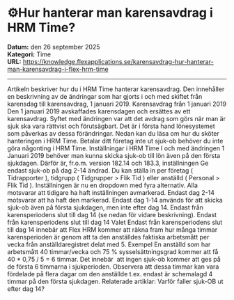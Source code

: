 # ⚙️Hur hanterar man karensavdrag i HRM Time?

**Datum:** den 26 september 2025  
**Kategori:** Time  
**URL:** https://knowledge.flexapplications.se/karensavdrag-hur-hanterar-man-karensavdrag-i-flex-hrm-time

---

Artikeln beskriver hur du i HRM Time hanterar karensavdrag. Den innehåller en beskrivning av de ändringar som har gjorts i och med skiftet från karensdag till karensavdrag, 1 januari 2019.
Karensavdrag från 1 januari 2019
Den 1 januari 2019 avskaffades karensdagen och ersättes av ett karensavdrag. Syftet med ändringen var att det avdrag som görs när man är sjuk ska vara rättvist och förutsägbart.
Det är i första hand lönesystemet som påverkas av dessa förändringar.
Nedan kan du läsa om hur du sköter hanteringen i
HRM Time. Betalar ditt företag inte ut sjuk-ob behöver du inte göra någonting i
HRM Time.
Inställningar i HRM Time
I och med ändringen 1 Januari 2019 behöver man kunna skicka sjuk-ob till lön även på den första sjukdagen. Därför är, fr.o.m. version 182.14 och 183.3, inställningen
Ge endast sjuk-ob på dag 2-14
ändrad. Du kan ställa in per företag (
Tidrapporter
), tidgrupp (
Tidgrupper > Flik Tid
) eller anställd (
Personal > Flik Tid
).
Inställningen är nu en dropdown med fyra alternativ.
Alla
motsvarar att tidigare ha haft inställningen avmarkerad.
Endast dag 2-14
motsvarar att ha haft den markerad.
Endast dag 1-14
används för att skicka sjuk-ob även på första sjukdagen, men inte efter dag 14.
Endast från karensperiodens slut till dag 14
(se nedan för vidare beskrivning).
Endast från karensperiodens slut till dag 14
Valet
Endast från karensperiodens slut till dag 14
innebär att Flex HRM kommer att räkna fram hur många timmar karensperioden är genom att ta den anställdes faktiska arbetsmått per vecka från anställdaregistret delat med 5.
Exempel
En anställd som har arbetsmått 40 timmar/vecka och 75 % sysselsättningsgrad kommer att få 40 * 0,75 / 5 = 6 timmar.
Det innebär  att ingen sjuk-ob kommer att ges på de första 6 timmarna i sjukperioden. Observera att dessa timmar kan vara fördelade på flera dagar om den anställde t.ex. endast är schemalagd 4 timmar på den första sjukdagen.
Relaterade artiklar:
Varför faller sjuk-OB ut efter dag 14?
